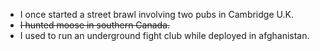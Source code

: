 * I once started a street brawl involving two pubs in Cambridge U.K.
* ~~I hunted moose in southern Canada.~~
* I used to run an underground fight club while deployed in afghanistan.